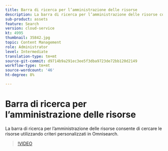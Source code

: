```yaml
---
title: Barra di ricerca per l’amministrazione delle risorse
description: La barra di ricerca per l’amministrazione delle risorse consente di cercare le risorse utilizzando criteri personalizzati in Omnisearch.
sub-product: assets
feature: Search
version: cloud-service
kt: 4995
thumbnail: 35842.jpg
topic: Content Management
role: Administrator
level: Intermediate
translation-type: tm+mt
source-git-commit: d9714b9a291ec3ee5f3dba9723de72bb120d2149
workflow-type: tm+mt
source-wordcount: '46'
ht-degree: 8%

---
```



# Barra di ricerca per l’amministrazione delle risorse

La barra di ricerca per l’amministrazione delle risorse consente di cercare le risorse utilizzando criteri personalizzati in Omnisearch.

>[!VIDEO](https://video.tv.adobe.com/v/35842/?quality=12&learn=on&hidetitle=true)
